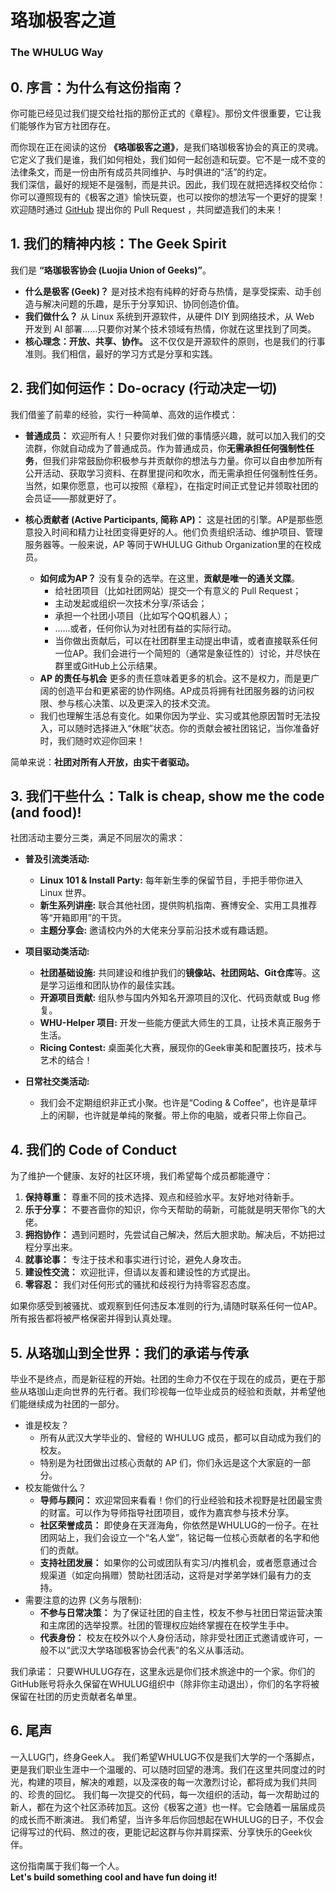 # 珞珈极客之道
### The WHULUG Way

## 0. 序言：为什么有这份指南？

你可能已经见过我们提交给社指的那份正式的《章程》。那份文件很重要，它让我们能够作为官方社团存在。

而你现在正在阅读的这份 **《珞珈极客之道》**，是我们珞珈极客协会的真正的灵魂。它定义了我们是谁，我们如何相处，我们如何一起创造和玩耍。它不是一成不变的法律条文，而是一份由所有成员共同维护、与时俱进的“活”的约定。  
我们深信，最好的规矩不是强制，而是共识。因此，我们现在就把选择权交给你：你可以遵照现有的《极客之道》愉快玩耍，也可以按你的想法写一个更好的提案！欢迎随时通过 [GitHub](https://github.com/WHULUG/governance) 提出你的 Pull Request ，共同塑造我们的未来！

## 1. 我们的精神内核：The Geek Spirit

我们是 **“珞珈极客协会 (Luojia Union of Geeks)”**。

-   **什么是极客 (Geek)？** 是对技术抱有纯粹的好奇与热情，是享受探索、动手创造与解决问题的乐趣，是乐于分享知识、协同创造价值。
-   **我们做什么？** 从 Linux 系统到开源软件，从硬件 DIY 到网络技术，从 Web 开发到 AI 部署……只要你对某个技术领域有热情，你就在这里找到了同类。
-   **核心理念：开放、共享、协作。** 这不仅仅是开源软件的原则，也是我们的行事准则。我们相信，最好的学习方式是分享和实践。

## 2. 我们如何运作：Do-ocracy (行动决定一切)

我们借鉴了前辈的经验，实行一种简单、高效的运作模式：

-   **普通成员：** 欢迎所有人！只要你对我们做的事情感兴趣，就可以加入我们的交流群，你就自动成为了普通成员。作为普通成员，你**无需承担任何强制性任务**，但我们非常鼓励你积极参与并贡献你的想法与力量。你可以自由参加所有公开活动、获取学习资料、在群里提问和吹水，而无需承担任何强制性任务。当然，如果你愿意，也可以按照《章程》，在指定时间正式登记并领取社团的会员证——那就更好了。

-   **核心贡献者 (Active Participants, 简称 AP)：** 这是社团的引擎。AP是那些愿意投入时间和精力让社团变得更好的人。他们负责组织活动、维护项目、管理服务器等。一般来说，AP 等同于WHULUG Github Organization里的在校成员。
    -   **如何成为AP？** 没有复杂的选举。在这里，**贡献是唯一的通关文牒**。
        -   给社团项目（比如社团网站）提交一个有意义的 Pull Request；
        -   主动发起或组织一次技术分享/茶话会；
        -   承担一个社团小项目（比如写个QQ机器人）；
        -   ……或者，任何你认为对社团有益的实际行动。
        -   当你做出贡献后，可以在社团群里主动提出申请，或者直接联系任何一位AP。我们会进行一个简短的（通常是象征性的）讨论，并尽快在群里或GitHub上公示结果。
    -   **AP 的责任与机会** 更多的责任意味着更多的机会。这不是权力，而是更广阔的创造平台和更紧密的协作网络。AP成员将拥有社团服务器的访问权限、参与核心决策、以及更深入的技术交流。
    -  我们也理解生活总有变化。如果你因为学业、实习或其他原因暂时无法投入，可以随时选择进入“休眠”状态。你的贡献会被社团铭记，当你准备好时，我们随时欢迎你回来！

简单来说：**社团对所有人开放，由实干者驱动。**

## 3. 我们干些什么：Talk is cheap, show me the code (and food)!

社团活动主要分三类，满足不同层次的需求：

-   **普及引流类活动:**
    -   **Linux 101 & Install Party:** 每年新生季的保留节目，手把手带你进入 Linux 世界。
    -   **新生系列讲座:** 联合其他社团，提供购机指南、赛博安全、实用工具推荐等“开箱即用”的干货。
    -   **主题分享会:** 邀请校内外的大佬来分享前沿技术或有趣话题。

-   **项目驱动类活动:**
    -   **社团基础设施:** 共同建设和维护我们的**镜像站、社团网站、Git仓库**等。这是学习运维和团队协作的最佳实践。
    -   **开源项目贡献:** 组队参与国内外知名开源项目的汉化、代码贡献或 Bug 修复。
    -   **WHU-Helper 项目:** 开发一些能方便武大师生的工具，让技术真正服务于生活。
    -   **Ricing Contest:** 桌面美化大赛，展现你的Geek审美和配置技巧，技术与艺术的结合！

-   **日常社交类活动:**
    -   我们会不定期组织非正式小聚。也许是“Coding & Coffee”，也许是草坪上的闲聊，也许就是单纯的聚餐。带上你的电脑，或者只带上你自己。

## 4. 我们的 Code of Conduct

为了维护一个健康、友好的社区环境，我们希望每个成员都能遵守：

1.  **保持尊重：** 尊重不同的技术选择、观点和经验水平。友好地对待新手。
2.  **乐于分享：** 不要吝啬你的知识，你今天帮助的萌新，可能就是明天带你飞的大佬。
3.  **拥抱协作：** 遇到问题时，先尝试自己解决，然后大胆求助。解决后，不妨把过程分享出来。
4.  **就事论事：** 专注于技术和事实进行讨论，避免人身攻击。
5.  **建设性交流：** 欢迎批评，但请以友善和建设性的方式提出。
6.  **零容忍：** 我们对任何形式的骚扰和歧视行为持零容忍态度。

如果你感受到被骚扰、或观察到任何违反本准则的行为,请随时联系任何一位AP。所有报告都将被严格保密并得到认真处理。

## 5. 从珞珈山到全世界：我们的承诺与传承
毕业不是终点，而是新征程的开始。社团的生命力不仅在于现在的成员，更在于那些从珞珈山走向世界的先行者。我们珍视每一位毕业成员的经验和贡献，并希望他们能继续成为社团的一部分。

- 谁是校友？
    - 所有从武汉大学毕业的、曾经的 WHULUG 成员，都可以自动成为我们的校友。
    - 特别是为社团做出过核心贡献的 AP 们，你们永远是这个大家庭的一部分。
- 校友能做什么？
    - **导师与顾问：** 欢迎常回来看看！你们的行业经验和技术视野是社团最宝贵的财富。可以作为导师指导社团项目，或作为嘉宾参与技术分享。
    - **社区荣誉成员：** 即使身在天涯海角，你依然是WHULUG的一份子。在社团网站上，我们会设立一个“名人堂”，铭记每一位核心贡献者的名字和他们的贡献。
    - **支持社团发展：** 如果你的公司或团队有实习/内推机会，或者愿意通过合规渠道（如定向捐赠）赞助社团活动，这将是对学弟学妹们最有力的支持。
- 需要注意的边界 (义务与限制):
    - **不参与日常决策：** 为了保证社团的自主性，校友不参与社团日常运营决策和主席团的选举投票。社团的管理权应始终掌握在在校学生手中。
    - **代表身份：** 校友在校外以个人身份活动，除非受社团正式邀请或许可，一般不以“武汉大学珞珈极客协会代表”的名义从事活动。

我们承诺： 只要WHULUG存在，这里永远是你们技术旅途中的一个家。你们的GitHub账号将永久保留在WHULUG组织中（除非你主动退出），你们的名字将被保留在社团的历史贡献者名单里。

## 6. 尾声

一入LUG门，终身Geek人。 我们希望WHULUG不仅是我们大学的一个落脚点，更是我们职业生涯中一个温暖的、可以随时回望的港湾。我们在这里共同度过的时光，构建的项目，解决的难题，以及深夜的每一次激烈讨论，都将成为我们共同的、珍贵的回忆。
我们每一次提交的代码，每一次组织的活动，每一次帮助过的新人，都在为这个社区添砖加瓦。这份《极客之道》也一样。它会随着一届届成员的成长而不断演进。
我们希望，当许多年后你回想起在WHULUG的日子，不仅会记得写过的代码、熬过的夜，更能记起这群与你并肩探索、分享快乐的Geek伙伴。

这份指南属于我们每一个人。  
**Let's build something cool and have fun doing it!**
